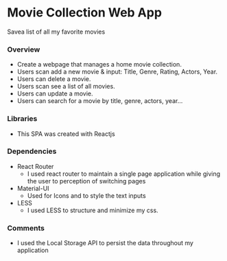 # Movie Collection Web App
Savea list of all my favorite movies

### Overview
* Create a webpage that manages a home movie collection.
* Users scan add a new movie & input: Title, Genre, Rating, Actors, Year.
* Users can delete a movie.
* Users scan see a list of all movies.
* Users can update a movie.
* Users can search for a movie by title, genre, actors, year...
### Libraries
* This SPA was created with Reactjs
### Dependencies
* React Router  
  *  I used react router to maintain a single page application while giving the user to perception of switching pages
* Material-UI
  * Used for Icons and to style the text inputs
* LESS
  * I used LESS to structure and minimize my css.
### Comments
  * I used the Local Storage API to persist the data throughout my application
